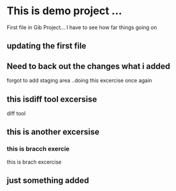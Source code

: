 
# This is demo project ...

First file in Gib Project... I have to see how far things going on 

## updating the first file 

## Need to back out the changes what i added 

forgot to add staging area ..doing this excercise once again

## this isdiff tool excersise 

diff tool 
 
 ## this is another excersise 
 
 ### this is bracch exercie
 
 this is brach excercise
 
 ## just something added 
 
 